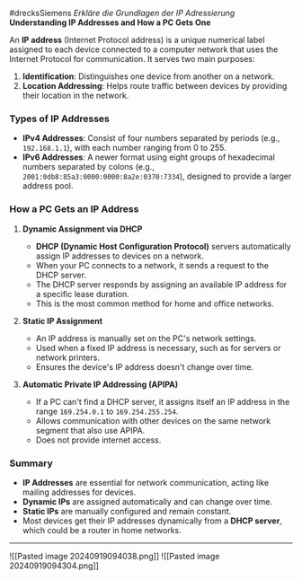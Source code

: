 #drecksSiemens 
*Erkläre die Grundlagen der IP Adressierung*
**Understanding IP Addresses and How a PC Gets One**

An **IP address** (Internet Protocol address) is a unique numerical label assigned to each device connected to a computer network that uses the Internet Protocol for communication. It serves two main purposes:

1. **Identification**: Distinguishes one device from another on a network.
2. **Location Addressing**: Helps route traffic between devices by providing their location in the network.

### **Types of IP Addresses**

- **IPv4 Addresses**: Consist of four numbers separated by periods (e.g., `192.168.1.1`), with each number ranging from 0 to 255.
- **IPv6 Addresses**: A newer format using eight groups of hexadecimal numbers separated by colons (e.g., `2001:0db8:85a3:0000:0000:8a2e:0370:7334`), designed to provide a larger address pool.

### **How a PC Gets an IP Address**

1. **Dynamic Assignment via DHCP**
    
    - **DHCP (Dynamic Host Configuration Protocol)** servers automatically assign IP addresses to devices on a network.
    - When your PC connects to a network, it sends a request to the DHCP server.
    - The DHCP server responds by assigning an available IP address for a specific lease duration.
    - This is the most common method for home and office networks.
2. **Static IP Assignment**
    
    - An IP address is manually set on the PC's network settings.
    - Used when a fixed IP address is necessary, such as for servers or network printers.
    - Ensures the device's IP address doesn't change over time.
3. **Automatic Private IP Addressing (APIPA)**
    
    - If a PC can't find a DHCP server, it assigns itself an IP address in the range `169.254.0.1` to `169.254.255.254`.
    - Allows communication with other devices on the same network segment that also use APIPA.
    - Does not provide internet access.

### **Summary**

- **IP Addresses** are essential for network communication, acting like mailing addresses for devices.
- **Dynamic IPs** are assigned automatically and can change over time.
- **Static IPs** are manually configured and remain constant.
- Most devices get their IP addresses dynamically from a **DHCP server**, which could be a router in home networks.

---
![[Pasted image 20240919094038.png]]
![[Pasted image 20240919094304.png]]
